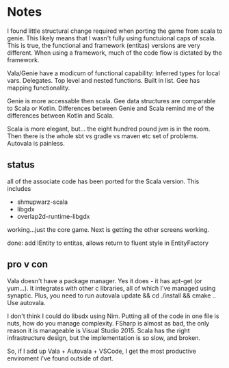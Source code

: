 # Notes

I found little structural change required when porting the game from scala to genie.
This likely means that I wasn't fully using functuional caps of scala. This is true, the 
functional and framework (entitas) versions are very different. When using a framework, much
of the code flow is dictated by the framework. 

Vala/Genie have a modicum of functional capability:
Inferred types for local vars.
Delegates. Top level and nested functions.
Built in list.
Gee has mapping functionality.

Genie is more accessable then scala. Gee data structures are comparable to Scala or Kotlin.
Differences between Genie and Scala remind me of the differences between Kotlin and Scala.

Scala is more elegant, but... the eight hundred pound jvm is in the room. 
Then there is the whole sbt vs gradle vs maven etc set of problems. Autovala is painless.

## status
all of the associate code has been ported for the Scala version. This includes
* shmupwarz-scala
* libgdx
* overlap2d-runtime-libgdx

working...just the core game. Next is getting the other screens working.

done: add IEntity to entitas, allows return to fluent style in EntityFactory

## pro v con

Vala doesn't have a package manager.
Yes it does - it has apt-get (or yum...). 
It integrates with other c libraries, all of which I've managed using synaptic.
Plus, you need to run autovala update && cd ./install && cmake ..
Use autovala. 

I don't think I could do libsdx using Nim.
Putting all of the code in one file is nuts, how do you manage complexity.
FSharp is almost as bad, the only reason it is manageable is Visual Studio 2015.
Scala has the right infrastructure design, but the implementation is so slow, and broken.

So, if I add up Vala + Autovala + VSCode, I get the most productive enviroment i've found 
outside of dart.









